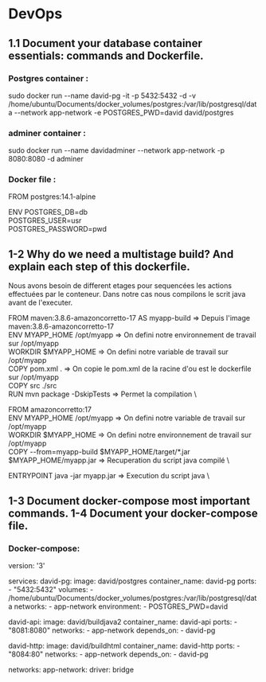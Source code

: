 # DevOps
## 1.1 Document your database container essentials: commands and Dockerfile.
### Postgres container :
sudo docker run --name david-pg -it -p 5432:5432 -d -v /home/ubuntu/Documents/docker_volumes/postgres:/var/lib/postgresql/data --network app-network -e POSTGRES_PWD=david david/postgres

### adminer container :
sudo docker run --name davidadminer --network app-network -p 8080:8080 -d adminer

### Docker file :
FROM postgres:14.1-alpine

ENV POSTGRES_DB=db \
   POSTGRES_USER=usr \
   POSTGRES_PASSWORD=pwd

## 1-2 Why do we need a multistage build? And explain each step of this dockerfile.
Nous avons besoin de different etages pour sequencées les actions effectuées par le conteneur.
Dans notre cas nous compilons le scrit java avant de l'executer.

FROM maven:3.8.6-amazoncorretto-17 AS myapp-build => Depuis l'image maven:3.8.6-amazoncorretto-17 \
ENV MYAPP_HOME /opt/myapp => On defini notre environnement de travail sur /opt/myapp \
WORKDIR $MYAPP_HOME => On defini notre variable de travail sur /opt/myapp \
COPY pom.xml . => On copie le pom.xml de la racine d'ou est le dockerfile sur /opt/myapp \
COPY src ./src \
RUN mvn package -DskipTests => Permet la compilation \

FROM amazoncorretto:17 \
ENV MYAPP_HOME /opt/myapp => On defini notre variable de travail sur /opt/myapp \
WORKDIR $MYAPP_HOME => On defini notre environnement de travail sur /opt/myapp \
COPY --from=myapp-build $MYAPP_HOME/target/*.jar $MYAPP_HOME/myapp.jar => Recuperation du script java compilé \

ENTRYPOINT java -jar myapp.jar => Execution du script java \

## 1-3 Document docker-compose most important commands. 1-4 Document your docker-compose file.
### Docker-compose:
version: '3'

services:
  david-pg:
    image: david/postgres
    container_name: david-pg
    ports:
      - "5432:5432"
    volumes:
      - /home/ubuntu/Documents/docker_volumes/postgres:/var/lib/postgresql/data
    networks:
      - app-network
    environment:
      - POSTGRES_PWD=david

  david-api:
    image: david/buildjava2
    container_name: david-api
    ports:
      - "8081:8080"
    networks:
      - app-network
    depends_on:
      - david-pg

  david-http:
    image: david/buildhtml
    container_name: david-http
    ports:
      - "8084:80"
    networks:
      - app-network
    depends_on:
      - david-pg

networks:
  app-network:
    driver: bridge

